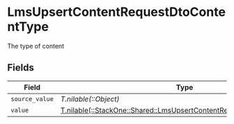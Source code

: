 # LmsUpsertContentRequestDtoContentType

The type of content


## Fields

| Field                                                                                                                                  | Type                                                                                                                                   | Required                                                                                                                               | Description                                                                                                                            |
| -------------------------------------------------------------------------------------------------------------------------------------- | -------------------------------------------------------------------------------------------------------------------------------------- | -------------------------------------------------------------------------------------------------------------------------------------- | -------------------------------------------------------------------------------------------------------------------------------------- |
| `source_value`                                                                                                                         | *T.nilable(::Object)*                                                                                                                  | :heavy_minus_sign:                                                                                                                     | N/A                                                                                                                                    |
| `value`                                                                                                                                | [T.nilable(::StackOne::Shared::LmsUpsertContentRequestDtoSchemasValue)](../../models/shared/lmsupsertcontentrequestdtoschemasvalue.md) | :heavy_minus_sign:                                                                                                                     | N/A                                                                                                                                    |